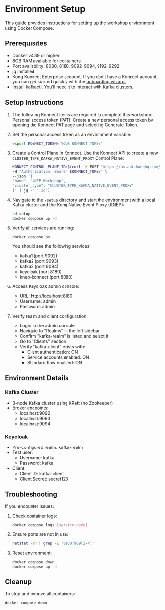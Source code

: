 # Environment Setup

This guide provides instructions for setting up the workshop environment using Docker Compose.

## Prerequisites

- Docker v4.39 or higher
- 8GB RAM available for containers
- Port availability: 8080, 8180, 9092-9094, 9192-9292
- jq installed
- Kong Konnect Enterprise account. If you don’t have a Konnect account, you can get started quickly with the [onboarding wizard.](https://konghq.com/products/kong-konnect/register?utm_medium=referral&utm_source=docs)
- Install kafkactl. You’ll need it to interact with Kafka clusters.

## Setup Instructions

1. The following Konnect items are required to complete this workshop:
   Personal access token (PAT): Create a new personal access token by opening the Konnect PAT page and selecting Generate Token.

1. Set the personal access token as an environment variable:

   ```bash
   export KONNECT_TOKEN='YOUR KONNECT TOKEN'
   ```

1. Create a Control Plane in Konnect. Use the Konnect API to create a new `CLUSTER_TYPE_KAFKA_NATIVE_EVENT_PROXY` Control Plane:

   ```bash
   KONNECT_CONTROL_PLANE_ID=$(curl -X POST "https://us.api.konghq.com/v2/control-planes" \
   -H "Authorization: Bearer $KONNECT_TOKEN" \
   --json '{
   "name": "KNEP Workshop",
   "cluster_type": "CLUSTER_TYPE_KAFKA_NATIVE_EVENT_PROXY"
   }' | jq -r '.id')
   ```

1. Navigate to the `/setup` directory and start the environment with a local Kafka cluster and the Kong Native Event Proxy (KNEP):

   ```bash
   cd setup
   docker compose up -d
   ```

1. Verify all services are running:

   ```bash
   docker compose ps
   ```

   You should see the following services:

   - kafka1 (port 9092)
   - kafka2 (port 9093)
   - kafka3 (port 9094)
   - keycloak (port 8180)
   - knep-konnect (port 8080)

1. Access Keycloak admin console:

   - URL: http://localhost:8180
   - Username: admin
   - Password: admin

1. Verify realm and client configuration:
   - Login to the admin console
   - Navigate to "Realms" in the left sidebar
   - Confirm "kafka-realm" is listed and select it
   - Go to "Clients" section
   - Verify "kafka-client" exists with:
     - Client authentication: ON
     - Service accounts enabled: ON
     - Standard flow enabled: ON

## Environment Details

### Kafka Cluster

- 3-node Kafka cluster using KRaft (no ZooKeeper)
- Broker endpoints:
  - localhost:9092
  - localhost:9093
  - localhost:9094

### Keycloak

- Pre-configured realm: kafka-realm
- Test user:
  - Username: kafka
  - Password: kafka
- Client:
  - Client ID: kafka-client
  - Client Secret: secret123

## Troubleshooting

If you encounter issues:

1. Check container logs:

   ```bash
   docker compose logs [service-name]
   ```

2. Ensure ports are not in use:

   ```bash
   netstat -an | grep -E '8180|909[2-4]'
   ```

3. Reset environment:
   ```bash
   docker compose down
   docker compose up -d
   ```

## Cleanup

To stop and remove all containers:

```bash
docker compose down
```
